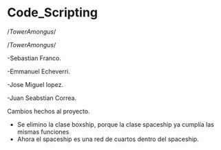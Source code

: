 # Code_Scripting
  /*TowerAmongus*/ 

 /*TowerAmongus*/


-Sebastian Franco.

-Emmanuel Echeverri. 

-Jose Miguel lopez.

-Juan Seabstian Correa.

Cambios hechos al proyecto.
- Se elimino la clase boxship, porque la clase spaceship ya cumplía las mismas funciones 
- Ahora el spaceship es una red de cuartos dentro del spaceship.
